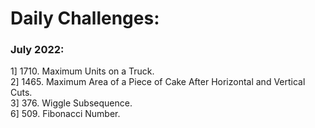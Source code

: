 # Daily Challenges:

### July 2022:
1] 1710. Maximum Units on a Truck.\
2] 1465. Maximum Area of a Piece of Cake After Horizontal and Vertical Cuts.\
3] 376. Wiggle Subsequence.\
6] 509. Fibonacci Number.
